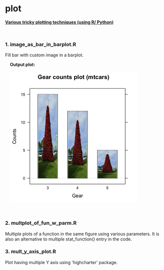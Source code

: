 # plot
<b><u>Various tricky plotting techniques (using R/ Python)</u></b>

<br>
<h3>1. image_as_bar_in_barplot.R</h3>
Fill bar with custom image in a barplot.

&nbsp;&nbsp;&nbsp;&nbsp;<b>Output plot:</b><br><br>
&nbsp;&nbsp;&nbsp;&nbsp;![alt text](https://github.com/premgb/plot/blob/master/img/image_as_bar_in_barplot.jpg)

<br>
<h3>2. multplot_of_fun_w_parm.R</h3>
Multiple plots of a function in the same figure using various parameters. It is also an alternative to multiple stat_function() entry in the code.

<br>
<h3>3. mult_y_axis_plot.R</h3>
Plot having multiple Y axis using 'highcharter' package.
